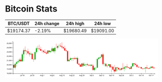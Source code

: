 # Bitcoin Stats

BTC/USDT|24h change|24h high|24h low|
|---|---|---|---|
|$19174.37|-2.19%|$19680.49|$19091.00|

<img src="./chart.svg">
